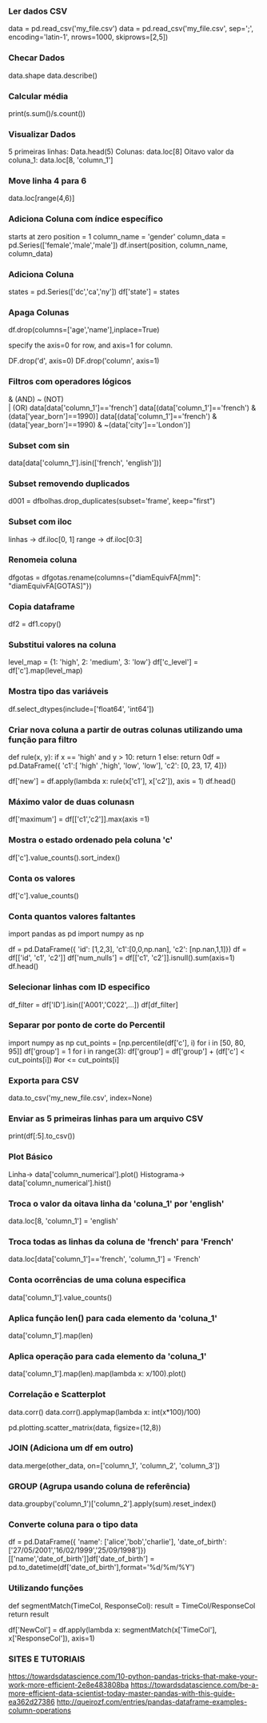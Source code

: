 ### Ler dados CSV
data = pd.read_csv('my_file.csv')
data = pd.read_csv('my_file.csv', sep=';', encoding='latin-1', nrows=1000, skiprows=[2,5])

### Checar Dados
data.shape
data.describe()

### Calcular média
print(s.sum()/s.count())

### Visualizar Dados
5 primeiras linhas: Data.head(5)
Colunas: data.loc[8]
Oitavo valor da coluna_1: data.loc[8, 'column_1']

### Move linha 4 para 6
data.loc[range(4,6)]

### Adiciona Coluna com índice específico
starts at zero
position = 1
column_name = 'gender'
column_data = pd.Series(['female','male','male'])
df.insert(position, column_name, column_data)

### Adiciona Coluna
states = pd.Series(['dc','ca','ny'])
df['state'] = states

### Apaga  Colunas
df.drop(columns=['age','name'],inplace=True)

specify the axis=0 for row, and axis=1 for column.

DF.drop('d', axis=0)
DF.drop('column', axis=1)

### Filtros com operadores lógicos
& (AND)
~ (NOT)  
| (OR)
data[data['column_1']=='french']
data[(data['column_1']=='french') & (data['year_born']==1990)]
data[(data['column_1']=='french') & (data['year_born']==1990) & ~(data['city']=='London')]

### Subset com sin
data[data['column_1'].isin(['french', 'english'])]

### Subset removendo duplicados
d001 = dfbolhas.drop_duplicates(subset='frame', keep="first")

### Subset com iloc
linhas -> df.iloc[0, 1]
range -> df.iloc[0:3]

### Renomeia coluna
dfgotas = dfgotas.rename(columns={"diamEquivFA[mm]": "diamEquivFA[GOTAS]"})

### Copia dataframe
df2 = df1.copy()

### Substitui valores na coluna
level_map = {1: 'high', 2: 'medium', 3: 'low'}
df['c_level'] = df['c'].map(level_map)

### Mostra tipo das variáveis
df.select_dtypes(include=['float64', 'int64'])

### Criar nova coluna a partir de outras colunas utilizando uma função para filtro
def rule(x, y):
    if x == 'high' and y > 10:
         return 1
    else:
         return 0df = pd.DataFrame({ 'c1':[ 'high' ,'high', 'low', 'low'], 'c2': [0, 23, 17, 4]})

df['new'] = df.apply(lambda x: rule(x['c1'], x['c2']), axis =  1)
df.head()

### Máximo valor de duas colunasn
df['maximum'] = df[['c1','c2']].max(axis =1)

### Mostra o estado ordenado pela coluna 'c'
df['c'].value_counts().sort_index()

### Conta os valores
df['c'].value_counts()

### Conta quantos valores faltantes
import pandas as pd
import numpy as np

df = pd.DataFrame({ 'id': [1,2,3], 'c1':[0,0,np.nan], 'c2': [np.nan,1,1]})
df = df[['id', 'c1', 'c2']]
df['num_nulls'] = df[['c1', 'c2']].isnull().sum(axis=1)
df.head()

### Selecionar linhas com ID especifico
df_filter = df['ID'].isin(['A001','C022',...])
df[df_filter]

### Separar por ponto de corte do Percentil
import numpy as np
cut_points = [np.percentile(df['c'], i) for i in [50, 80, 95]]
df['group'] = 1
for i in range(3):
    df['group'] = df['group'] + (df['c'] < cut_points[i])
#or <= cut_points[i]

### Exporta para CSV
data.to_csv('my_new_file.csv', index=None)

### Enviar as 5 primeiras linhas para um arquivo CSV
print(df[:5].to_csv())

### Plot Básico
Linha->         data['column_numerical'].plot()
Histograma->     data['column_numerical'].hist()

### Troca o valor da oitava linha da 'coluna_1' por 'english'
data.loc[8, 'column_1'] = 'english'

### Troca todas as linhas da coluna de 'french' para 'French'
data.loc[data['column_1']=='french', 'column_1'] = 'French'

### Conta ocorrências de uma coluna especifica
data['column_1'].value_counts()

### Aplica função len() para cada elemento da 'coluna_1'
data['column_1'].map(len)

### Aplica operação para cada elemento da 'coluna_1'
data['column_1'].map(len).map(lambda x: x/100).plot()

### Correlação e Scatterplot
data.corr()
data.corr().applymap(lambda x: int(x*100)/100)

pd.plotting.scatter_matrix(data, figsize=(12,8))

### JOIN (Adiciona um df em outro)
data.merge(other_data, on=['column_1', 'column_2', 'column_3'])

### GROUP (Agrupa usando coluna de referência)
data.groupby('column_1')['column_2'].apply(sum).reset_index()

### Converte coluna para o tipo data
df = pd.DataFrame({    'name': ['alice','bob','charlie'],    'date_of_birth': ['27/05/2001','16/02/1999','25/09/1998']})[['name','date_of_birth']]df['date_of_birth'] = pd.to_datetime(df['date_of_birth'],format='%d/%m/%Y')

### Utilizando funções
def segmentMatch(TimeCol, ResponseCol):
  result = TimeCol/ResponseCol
return result

df['NewCol'] = df.apply(lambda x: segmentMatch(x['TimeCol'], x['ResponseCol']), axis=1)

### SITES E TUTORIAIS
https://towardsdatascience.com/10-python-pandas-tricks-that-make-your-work-more-efficient-2e8e483808ba
https://towardsdatascience.com/be-a-more-efficient-data-scientist-today-master-pandas-with-this-guide-ea362d27386
http://queirozf.com/entries/pandas-dataframe-examples-column-operations

